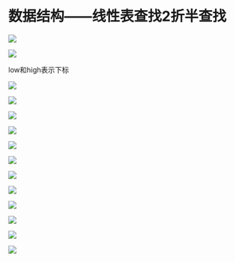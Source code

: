 数据结构——线性表查找2折半查找
================

![](https://i0.hdslb.com/bfs/article/496b90f641d17decf66d0633ec81085208071f14.png)

![](https://i0.hdslb.com/bfs/article/894098a078f37a34a8320e2eb08b1b76f96f51a4.png)

low和high表示下标

![](https://i0.hdslb.com/bfs/article/82fb1edc8f000faef3e4d4371d8d63527c117490.png)

![](https://i0.hdslb.com/bfs/article/88678d566485ae49cb2278a43a16d764018f3e54.png)

![](https://i0.hdslb.com/bfs/article/b926779f4a60101e0403e8bcea6ec9a841fc5ee8.png)

![](https://i0.hdslb.com/bfs/article/43070263dc909fcd7c4237308b337824771c2653.png)

![](https://i0.hdslb.com/bfs/article/7e2e86eb006505a263b6cd6e26737d2703cf7861.png)

![](https://i0.hdslb.com/bfs/article/77bedbd018f796f3a9315a6b46507bcb2d599258.png)

![](https://i0.hdslb.com/bfs/article/2cf5d62c26b01e708347da08585a3fda5586cf8a.png)

![](https://i0.hdslb.com/bfs/article/c85d1c43714d4aab3a112db8e2d8a6838112634d.png)

![](https://i0.hdslb.com/bfs/article/b69c309c38c70e209ffc42905eba819e7103b2d1.png)

![](https://i0.hdslb.com/bfs/article/133033f6071a2b071f71d3088e38f61af1c5eb7c.png)

![](https://i0.hdslb.com/bfs/article/5ba60918e514f6b233b8e7a3157e71119a54c534.png)

![](https://i0.hdslb.com/bfs/article/ed2e00f4629b1a3493ff10c68ecaa442211f2a60.png)











